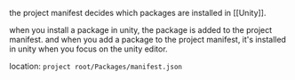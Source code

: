 the project manifest decides which packages are installed in [[Unity]].

when you install a package in unity, the package is added to the project manifest.
and when you add a package to the project manifest, it's installed in unity when you focus on the unity editor.

location: `project root/Packages/manifest.json`

